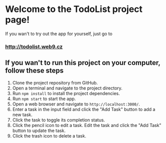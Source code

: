 # Welcome to the TodoList project page!

If you wan't to try out the app for yourself, just go to
### http://todolist.web9.cz

## If you wan't to run this project on your computer, follow these steps

1. Clone the project repository from GitHub.
2. Open a terminal and navigate to the project directory.
3. Run `npm install` to install the project dependencies.
4. Run `npm start` to start the app.
5. Open a web browser and navigate to `http://localhost:3000/`.
6. Enter a task in the input field and click the "Add Task" button to add a new task.
7. Click the task to toggle its completion status.
8. Click the pencil icon to edit a task. Edit the task and click the "Add Task" button to update the task.
9. Click the trash icon to delete a task.
